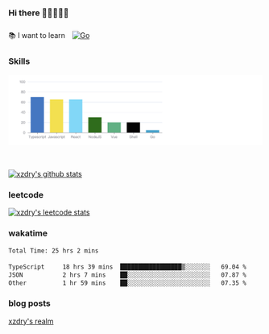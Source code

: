 ### Hi there 👋👋👋👋👋

 :books: I want to learn <a href="https://go.dev/" target="_blank"><img style="margin: 10px" src="https://profilinator.rishav.dev/skills-assets/go-original.svg" alt="Go" height="50" /></a>  

### Skills
![](img/2022-09-05-22-04-20.png)

<br />

[![xzdry's github stats](https://github-readme-stats.vercel.app/api?username=xzdry&count_private=true&show_icons=true&theme=vue)](https://github.com/xzdry)

### leetcode
[![xzdry's leetcode stats](https://leetcard.jacoblin.cool/xzdry-2?theme=light&font=Anek%20Kannada&site=cn)](https://leetcode.cn/u/xzdry-2/)

### wakatime
<!--START_SECTION:waka-->

```text
Total Time: 25 hrs 2 mins

TypeScript     18 hrs 39 mins  █████████████████▒░░░░░░░   69.04 %
JSON           2 hrs 7 mins    ██░░░░░░░░░░░░░░░░░░░░░░░   07.87 %
Other          1 hr 59 mins    ██░░░░░░░░░░░░░░░░░░░░░░░   07.35 %
```

<!--END_SECTION:waka-->

### blog posts
[xzdry's realm](https://www.justdry.net/)
